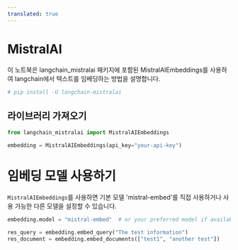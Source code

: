 ```yaml
---
translated: true
---
```


# MistralAI

이 노트북은 langchain_mistralai 패키지에 포함된 MistralAIEmbeddings를 사용하여 langchain에서 텍스트를 임베딩하는 방법을 설명합니다.

```python
# pip install -U langchain-mistralai
```

## 라이브러리 가져오기

```python
from langchain_mistralai import MistralAIEmbeddings
```

```python
embedding = MistralAIEmbeddings(api_key="your-api-key")
```

# 임베딩 모델 사용하기

`MistralAIEmbeddings`를 사용하면 기본 모델 'mistral-embed'를 직접 사용하거나 사용 가능한 다른 모델을 설정할 수 있습니다.

```python
embedding.model = "mistral-embed"  # or your preferred model if available
```

```python
res_query = embedding.embed_query("The test information")
res_document = embedding.embed_documents(["test1", "another test"])
```
